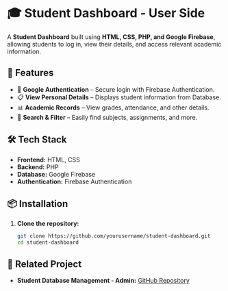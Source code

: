 # 🎓 Student Dashboard  - User Side

A **Student Dashboard** built using **HTML, CSS, PHP, and Google Firebase**, allowing students to log in, view their details, and access relevant academic information.  

## 🚀 Features  
- 🔑 **Google Authentication** – Secure login with Firebase Authentication.  
- 📋 **View Personal Details** – Displays student information from Database.  
- 📊 **Academic Records** – View grades, attendance, and other details.  
- 🔎 **Search & Filter** – Easily find subjects, assignments, and more.  

## 🛠️ Tech Stack  
- **Frontend:** HTML, CSS  
- **Backend:** PHP  
- **Database:** Google Firebase  
- **Authentication:** Firebase Authentication  

## 📦 Installation  
1. **Clone the repository:**  
   ```sh
   git clone https://github.com/yourusername/student-dashboard.git
   cd student-dashboard

## 🔗 Related Project  
- **Student Database Management - Admin:** [GitHub Repository](https://github.com/DHAYABHARAN-MJ/Student-Database-Management-Admin)

